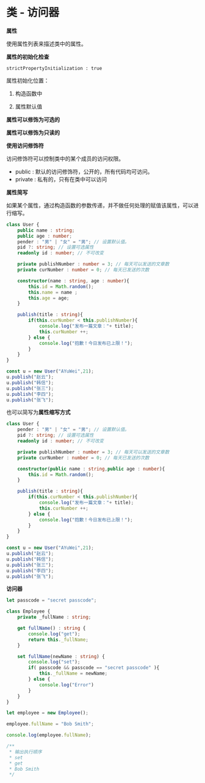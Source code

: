 # 类 - 访问器

**属性**

使用属性列表来描述类中的属性。

**属性的初始化检查**

```strictPropertyInitialization : true```

属性初始化位置：

1. 构造函数中

2. 属性默认值 

**属性可以修饰为可选的**

**属性可以修饰为只读的**

**使用访问修饰符**

访问修饰符可以控制类中的某个成员的访问权限。

- public : 默认的访问修饰符，公开的，所有代码均可访问。
- private : 私有的，只有在类中可以访问

**属性简写**

如果某个属性，通过构造函数的参数传递，并不做任何处理的赋值该属性，可以进行缩写。

```ts
class User {
    public name : string;
    public age : number;
    pender : "男" | "女" = "男"; // 设置默认值。
    pid ?: string; // 设置可选属性
    readonly id : number; // 不可改变

    private publishNumber : number = 3; // 每天可以发送的文章数
    private curNumber : number = 0; // 每天已发送的次数

    constructor(name : string, age : number){
        this.id = Math.random();
        this.name = name ;
        this.age = age;
    }

    publish(title : string){
        if(this.curNumber < this.publishNumber){
            console.log("发布一篇文章："+ title);
            this.curNumber ++;
        } else {
            console.log("抱歉！今日发布已上限！");
        }
    }
}

const u = new User("AYuWei",21);
u.publish("赵云");
u.publish("韩信");
u.publish("张三");
u.publish("李四");
u.publish("张飞");
```

也可以简写为**属性缩写方式**
```ts
class User {
    pender : "男" | "女" = "男"; // 设置默认值。
    pid ?: string; // 设置可选属性
    readonly id : number; // 不可改变

    private publishNumber : number = 3; // 每天可以发送的文章数
    private curNumber : number = 0; // 每天已发送的次数

    constructor(public name : string,public age : number){
        this.id = Math.random();
    }

    publish(title : string){
        if(this.curNumber < this.publishNumber){
            console.log("发布一篇文章："+ title);
            this.curNumber ++;
        } else {
            console.log("抱歉！今日发布已上限！");
        }
    }
}

const u = new User("AYuWei",21);
u.publish("赵云");
u.publish("韩信");
u.publish("张三");
u.publish("李四");
u.publish("张飞");
```


**访问器**
```ts
let passcode = "secret passcode";

class Employee {
    private _fullName : string;

    get fullName() : string {
        console.log("get");
        return this._fullName;
    }

    set fullName(newName : string) {
        console.log("set");
        if( passcode && passcode == "secret passcode" ){
            this._fullName = newName;
        } else {
            console.log("Error")
        }
    }
}

let employee = new Employee();

employee.fullName = "Bob Smith";

console.log(employee.fullName);

/**
 * 输出执行顺序
 * set
 * get
 * Bob Smith
 */
```